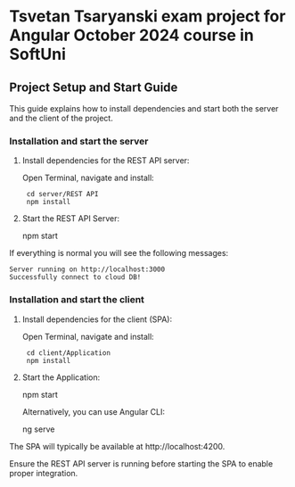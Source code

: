 # Tsvetan Tsaryanski exam project for Angular October 2024 course in SoftUni

## Project Setup and Start Guide

This guide explains how to install dependencies and start both the server and the client of the project.

### Installation and start the server

1. Install dependencies for the REST API server:
   
    Open Terminal, navigate and install:
        
        cd server/REST API
        npm install

2. Start the REST API Server:

    npm start

If everything is normal you will see the following messages:

    Server running on http://localhost:3000
    Successfully connect to cloud DB!
    

### Installation and start the client

1. Install dependencies for the client (SPA):

    Open Terminal, navigate and install:

        cd client/Application
        npm install

2. Start the Application:

    npm start

    Alternatively, you can use Angular CLI:

    ng serve

The SPA will typically be available at http://localhost:4200.

Ensure the REST API server is running before starting the SPA to enable proper integration.



